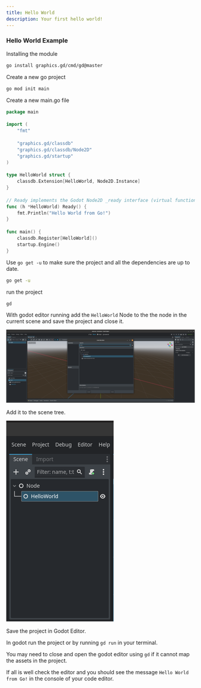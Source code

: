 ```yaml
---
title: Hello World
description: Your first hello world!
---
```


### Hello World Example


Installing the module

```sh
go install graphics.gd/cmd/gd@master
```

Create a new go project

```sh
go mod init main
```

Create a new main.go file

```go
package main

import (
    "fmt"

    "graphics.gd/classdb"
    "graphics.gd/classdb/Node2D"
    "graphics.gd/startup"
)

type HelloWorld struct {
    classdb.Extension[HelloWorld, Node2D.Instance]
}

// Ready implements the Godot Node2D _ready interface (virtual function).
func (h *HelloWorld) Ready() {
    fmt.Println("Hello World from Go!")
}

func main() {
	classdb.Register[HelloWorld]()
	startup.Engine()
}
```

Use `go get -u` to make sure the project and all the dependencies are up to date.

```sh
go get -u
```

run the project

```sh
gd
```

With godot editor running add the `HelloWorld` Node to the the node in the current scene and save the project and close it.

![Find hello world in the create node menu using the scene tree](../../../../assets/tutorials/helloworld/helloworld.png)

Add it to the scene tree.

![Node tree](../../../../assets/tutorials/helloworld/helloworld2.png)

Save the project in Godot Editor.

In godot run the project or by running `gd run` in your terminal.

You may need to close and open the godot editor using `gd` if it cannot map the assets in the project.

If all is well check the editor and you should see the message `Hello World from Go!` in the console of your code editor.

